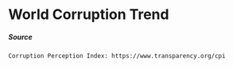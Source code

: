 # World Corruption Trend

##### Source

```
Corruption Perception Index: https://www.transparency.org/cpi
```



